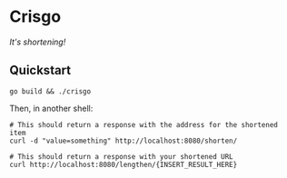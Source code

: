 # Crisgo
_It's shortening!_

## Quickstart
```shell
go build && ./crisgo
```

Then, in another shell:
```shell
# This should return a response with the address for the shortened item
curl -d "value=something" http://localhost:8080/shorten/

# This should return a response with your shortened URL
curl http://localhost:8080/lengthen/{INSERT_RESULT_HERE}
```
